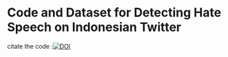 # Code and Dataset for Detecting Hate Speech on Indonesian Twitter
citate the code :[![DOI](https://zenodo.org/badge/DOI/10.5281/zenodo.5901792.svg)](https://doi.org/10.5281/zenodo.5901792)
